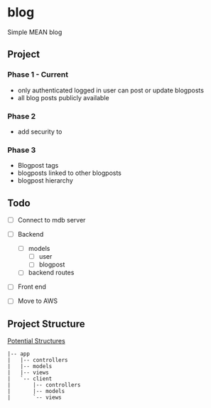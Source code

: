 # blog
Simple MEAN blog

## Project

### Phase 1 - Current
* only authenticated logged in user can post or update blogposts
* all blog posts publicly available

### Phase 2 
* add security to 

### Phase 3
* Blogpost tags
* blogposts linked to other blogposts
* blogpost hierarchy


## Todo
- [ ] Connect to mdb server
- [ ] Backend
    * [ ] models
        * [ ] user
        * [ ] blogpost
    * [ ] backend routes
- [ ] Front end 
- [ ] Move to AWS



## Project Structure
[Potential Structures](https://gist.github.com/lancejpollard/1398757)
```
|-- app
|   |-- controllers
|   |-- models
|   |-- views
|   `-- client
|       |-- controllers
|       |-- models
|       `-- views
```



